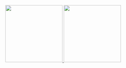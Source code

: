 <p align="left">
<a href="https://github.com/diarsa">
  <img height="180em" src="https://github-readme-stats-eight-theta.vercel.app/api?username=diarsa&show_icons=true&theme=algolia&include_all_commits=true&count_private=true"/>
  <img height="180em" src="https://github-readme-stats-eight-theta.vercel.app/api/top-langs/?username=diarsa&layout=compact&langs_count=8&theme=algolia"/>
</a>
</p>

<!--
**diarsa/diarsa** is a ✨ _special_ ✨ repository because its `README.md` (this file) appears on your GitHub profile.

Here are some ideas to get you started:

- 🔭 I’m currently working on ...
- 🌱 I’m currently learning ...
- 👯 I’m looking to collaborate on ...
- 🤔 I’m looking for help with ...
- 💬 Ask me about ...
- 📫 How to reach me: ...
- 😄 Pronouns: ...
- ⚡ Fun fact: ...
-->
